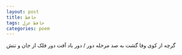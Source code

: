 ```yaml
---
layout: post
title: حافظ
tags: حافظ غزل
categories: poem
---
```


گرچه از کوی وفا گشت به صد مرحله دور / دور باد آفت دور فلک از جان و تنش